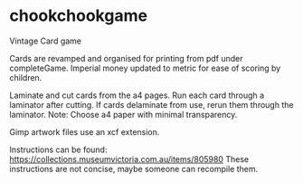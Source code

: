 # chookchookgame
Vintage Card game

Cards are revamped and organised for printing from pdf under completeGame.
Imperial money updated to metric for ease of scoring by children.

Laminate and cut cards from the a4 pages.
Run each card through a laminator after cutting.
If cards delaminate from use, rerun them through the laminator.
Note: Choose a4 paper with minimal transparency.

Gimp artwork files use an xcf extension.

Instructions can be found: https://collections.museumvictoria.com.au/items/805980
These instructions are not concise, maybe someone can recompile them.

